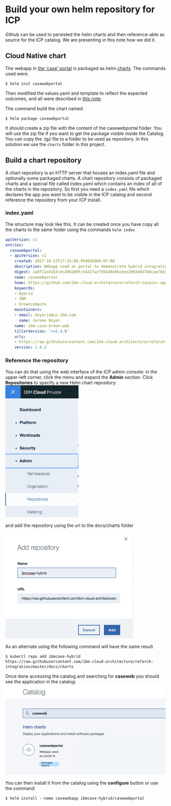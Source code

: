 # Build your own helm repository for ICP
Github can be used to persisted the helm charts and then reference-able as source for the ICP catalog. We are presenting in this note how we did it.

## Cloud Native chart
The webapp in [the 'case' portal](https://github.com/ibm-cloud-architecture/refarch-caseinc-app) is packaged as helm [charts](https://github.com/kubernetes/charts). The commands used were:
```
$ helm init casewebportal
```
Then modified the values.yaml and template to reflect the expected outcomes, and all were described in [this note](https://github.com/ibm-cloud-architecture/refarch-caseinc-app/blob/master/docs/run-icp.md).  

The command build the chart named
```
$ helm package casewebportal
```
It should create a zip file with the content of the casewebportal folder. You will use the zip file if you want to get the package visible inside the Catalog. You can copy the .tgz file to a folder to be used as repository. In this solution we use the `charts` folder in this project.

## Build a chart repository
A chart repository is an HTTP server that houses an index.yaml file and optionally some packaged charts. A chart repository consists of packaged charts and a special file called index.yaml which contains an index of all of the charts in the repository.
So first you need a `index.yaml` file which declares the app you want to be visible in the ICP catalog and second reference the repository from your ICP install.

### index.yaml
The structure may look like this. It can be created once you have copy all the charts to the same folder using the commands
`helm index `
```yaml
apiVersion: v1
entries:
  casewebportal:
  - apiVersion: v1
    created: 2017-10-23T17:25:09.954656969-07:00
    description: Webapp used as portal to demonstrate hybrid integration
    digest: 2a8f11e4163c4c496280fc5441facf85648e0bcbee200345b7b8cae78d294ec2
    name: casewebportal
    home: https://github.com/ibm-cloud-architecture/refarch-caseinc-app
    keywords:
    - Hybrid
    - IBM
    - browncompute
    maintainers:
    - email: boyerje@us.ibm.com
      name: Jerome Boyer
    name: ibm-case-brown-web
    tillerVersion: '>=2.4.0'
    urls:
    - https://raw.githubusercontent.com/ibm-cloud-architecture/refarch-integration/charts/casewebportal-0.0.3.tgz
    version: 1.0.3
```

### Reference the repository
You can do that using the web interface of the ICP admin console: in the upper-left corner, click the menu and expand the **Admin** section. Click **Repositories** to specify a new Helm chart repository:  
![](icp-admin-repo.png)

and add the repository using the url to the docs/charts folder

![](add-helm-repo.png)

As an alternate using the following command will have the same result
```
$ kubectl repo add ibmcase-hybrid https://raw.githubusercontent.com/ibm-cloud-architecture/refarch-integration/master/docs/charts
```

Once done accessing the catalog and searching for **caseweb** you should see the application in the catalog:  
![](icp-catalog.png)

You can then install it from the catalog using the **configure** button or use the command:
```
$ helm install --name casewebapp ibmcase-hybrid/casewebportal
```
